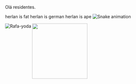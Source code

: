 Olá residentes.

herlan is fat herlan is german herlan is ape
![Snake animation](https://github.com/RafaelSee/Rafaelsee/blob/output/github-contribution-grid-snake.svg)


</div> <a href="https://github.com/"> <img height="180em" src="https://github-readme-stats.vercel.app/api?username=RafaelSee&show_icons=true&theme=dark&include_all_commits=true&count_private=true"/>
<img align="left" alt="Rafa-yoda" src="https://cdn.discordapp.com/attachments/948026694214762557/1000558427283669072/unknown.png"> </div> 
